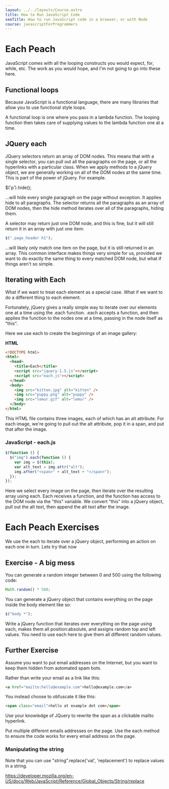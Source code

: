 ```yaml
---
layout: ../../layouts/Course.astro
title: How to Run JavaScript Code
seoTitle: How to run JavaScript code in a browser, or with Node
course: javascriptForProgrammers
---
```


# Each Peach

JavaScript comes with all the looping constructs you would expect, for, while, etc. The work as you would hope, and I'm not going to go into these here.

## Functional loops

Because JavaScript is a functional language, there are many libraries that allow you to use functional style loops.

A functional loop is one where you pass in a lambda function. The looping function then takes care of supplying values to the lambda function one at a time.

## JQuery each

JQuery selectors return an array of DOM nodes. This means that with a single selector, you can pull out all the paragraphs on the page, or all the hyperlinks with a particular class. When we apply methods to a jQuery object, we are generally working on all of the DOM nodes at the same time. This is part of the power of jQuery. For example.

$('p').hide();

...will hide every single paragraph on the page without exception. It applies hide to all paragraphs. The selector returns all the paragraphs as an array of DOM nodes, then the hide method iterates over all of the paragraphs, hiding them.

A selector may return just one DOM node, and this is fine, but it will still return it in an array with just one item:

```js
$(".page_header h1");
```

...will likely only match one item on the page, but it is still returned in an array. This common interface makes things very simple for us, provided we want to do exactly the same thing to every matched DOM node, but what if things aren't so simple.

## Iterating with Each

What if we want to treat each element as a special case. What if we want to do a different thing to each element.

Fortunately, jQuery gives a really simple way to iterate over our elements one at a time using the .each function. .each accepts a function, and then applies the function to the nodes one at a time, passing in the node itself as "this".

Here we use each to create the beginnings of an image gallery:

**HTML**

```html
<!DOCTYPE html>
<html>
  <head>
    <title>Each</title>
    <script src="jquery-1.5.js"></script>
    <script src="each.js"></script>
  </head>
  <body>
    <img src="kitten.jpg" alt="kitten" />
    <img src="puppy.png" alt="puppy" />
    <img src="lemur.gif" alt="lemur" />
  </body>
</html>
```

This HTML file contains three images, each of which has an alt attribute. For each image, we're going to pull out the alt attribute, pop it in a span, and put that after the image.

### JavaScript - each.js

```js
$(function () {
  $("img").each(function () {
    var img = $(this);
    var alt_text = img.attr("alt");
    img.after("<span>" + alt_text + "</span>");
  });
});
```

Here we select every image on the page, then iterate over the resulting array using each. Each receives a function, and the function has access to the DOM node via the "this" variable. We convert "this" into a jQuery object, pull out the alt text, then append the alt text after the image.

# Each Peach Exercises

We use the each to iterate over a jQuery object, performing an action on each one in turn. Lets try that now

## Exercise - A big mess

You can generate a random integer between 0 and 500 using the following code:

```js
Math.random() * 500;
```

You can generate a jQuery object that contains everything on the page inside the body element like so:

```js
$("body *");
```

Write a jQuery function that iterates over everything on the page using each, makes them all position:absolute, and assigns random top and left values. You need to use each here to give them all different random values.

## Further Exercise

Assume you want to put email addresses on the Internet, but you want to keep them hidden from automated spam bots.

Rather than write your email as a link like this:

```html
<a href="mailto:hello@example.com">hello@example.com</a>
```

You instead choose to obfuscate it like this:

```html
<span class="email">hello at example dot com</span>
```

Use your knowledge of JQuery to rewrite the span as a clickable mailto hyperlink.

Put multiple different emails addresses on the page. Use the each method to ensure the code works for every email address on the page.

### Manipulating the string

Note that you can use "string".replace('val', 'replacement') to replace values in a string.

<https://developer.mozilla.org/en-US/docs/Web/JavaScript/Reference/Global_Objects/String/replace>

